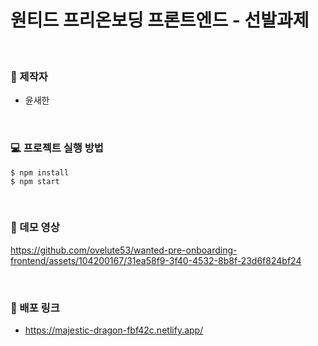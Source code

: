 # 원티드 프리온보딩 프론트엔드 - 선발과제

<br />

### 🦁 제작자
- 윤새한

<br />

### 💻 프로젝트 실행 방법

```
$ npm install
$ npm start
```

<br />

### 🎥 데모 영상


https://github.com/ovelute53/wanted-pre-onboarding-frontend/assets/104200167/31ea58f9-3f40-4532-8b8f-23d6f824bf24



<br />

### 🔗 배포 링크

- https://majestic-dragon-fbf42c.netlify.app/
